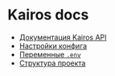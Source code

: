 # Kairos docs

- [Документация Kairos API](./api.md)
- [Настройки конфига](./config_settings.md)
- [Переменные `.env`](./dotenv_variables.md)
- [Структура проекта](./structure.md)